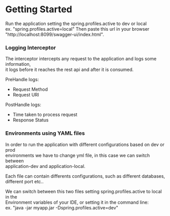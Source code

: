 # Getting Started
Run the application setting the spring.profiles.active to dev or local  
ex. "spring.profiles.active=local"
Then paste this url in your browser "http://localhost:8099/swagger-ui/index.html".

### Logging Interceptor
The interceptor intercepts any request to the application and logs some information,  
it logs before it reaches the rest api and after it is consumed.

PreHandle logs:
* Request Method
* Request URI

PostHandle logs:
* Time taken to process request
* Response Status

### Environments using YAML files
In order to run the application with different configurations based on dev or prod  
environments we have to change yml file, in this case we can switch between  
application-dev and application-local.

Each file can contain differents configurations, such as different databases,  
different port etc..

We can switch between this two files setting spring.profiles.active to local in the  
Environment variables of your IDE, or setting it in the command line:  
ex. "java -jar myapp.jar -Dspring.profiles.active=dev"